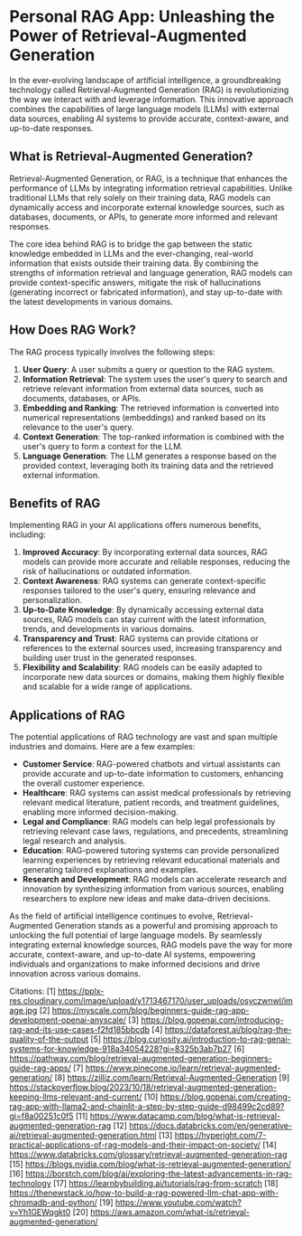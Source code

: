 # Personal RAG App: Unleashing the Power of Retrieval-Augmented Generation

In the ever-evolving landscape of artificial intelligence, a groundbreaking technology called Retrieval-Augmented Generation (RAG) is revolutionizing the way we interact with and leverage information. This innovative approach combines the capabilities of large language models (LLMs) with external data sources, enabling AI systems to provide accurate, context-aware, and up-to-date responses.

## What is Retrieval-Augmented Generation?

Retrieval-Augmented Generation, or RAG, is a technique that enhances the performance of LLMs by integrating information retrieval capabilities. Unlike traditional LLMs that rely solely on their training data, RAG models can dynamically access and incorporate external knowledge sources, such as databases, documents, or APIs, to generate more informed and relevant responses.

The core idea behind RAG is to bridge the gap between the static knowledge embedded in LLMs and the ever-changing, real-world information that exists outside their training data. By combining the strengths of information retrieval and language generation, RAG models can provide context-specific answers, mitigate the risk of hallucinations (generating incorrect or fabricated information), and stay up-to-date with the latest developments in various domains.

## How Does RAG Work?

The RAG process typically involves the following steps:

1. **User Query**: A user submits a query or question to the RAG system.
2. **Information Retrieval**: The system uses the user's query to search and retrieve relevant information from external data sources, such as documents, databases, or APIs.
3. **Embedding and Ranking**: The retrieved information is converted into numerical representations (embeddings) and ranked based on its relevance to the user's query.
4. **Context Generation**: The top-ranked information is combined with the user's query to form a context for the LLM.
5. **Language Generation**: The LLM generates a response based on the provided context, leveraging both its training data and the retrieved external information.

## Benefits of RAG

Implementing RAG in your AI applications offers numerous benefits, including:

1. **Improved Accuracy**: By incorporating external data sources, RAG models can provide more accurate and reliable responses, reducing the risk of hallucinations or outdated information.
2. **Context Awareness**: RAG systems can generate context-specific responses tailored to the user's query, ensuring relevance and personalization.
3. **Up-to-Date Knowledge**: By dynamically accessing external data sources, RAG models can stay current with the latest information, trends, and developments in various domains.
4. **Transparency and Trust**: RAG systems can provide citations or references to the external sources used, increasing transparency and building user trust in the generated responses.
5. **Flexibility and Scalability**: RAG models can be easily adapted to incorporate new data sources or domains, making them highly flexible and scalable for a wide range of applications.

## Applications of RAG

The potential applications of RAG technology are vast and span multiple industries and domains. Here are a few examples:

- **Customer Service**: RAG-powered chatbots and virtual assistants can provide accurate and up-to-date information to customers, enhancing the overall customer experience.
- **Healthcare**: RAG systems can assist medical professionals by retrieving relevant medical literature, patient records, and treatment guidelines, enabling more informed decision-making.
- **Legal and Compliance**: RAG models can help legal professionals by retrieving relevant case laws, regulations, and precedents, streamlining legal research and analysis.
- **Education**: RAG-powered tutoring systems can provide personalized learning experiences by retrieving relevant educational materials and generating tailored explanations and examples.
- **Research and Development**: RAG models can accelerate research and innovation by synthesizing information from various sources, enabling researchers to explore new ideas and make data-driven decisions.

As the field of artificial intelligence continues to evolve, Retrieval-Augmented Generation stands as a powerful and promising approach to unlocking the full potential of large language models. By seamlessly integrating external knowledge sources, RAG models pave the way for more accurate, context-aware, and up-to-date AI systems, empowering individuals and organizations to make informed decisions and drive innovation across various domains.

Citations:
[1] https://pplx-res.cloudinary.com/image/upload/v1713467170/user_uploads/osyczwnwl/image.jpg
[2] https://myscale.com/blog/beginners-guide-rag-app-development-openai-anyscale/
[3] https://blog.gopenai.com/introducing-rag-and-its-use-cases-f2fd185bbcdb
[4] https://dataforest.ai/blog/rag-the-quality-of-the-output
[5] https://blog.curiosity.ai/introduction-to-rag-genai-systems-for-knowledge-918a34054228?gi=8325b3ab7b27
[6] https://pathway.com/blog/retrieval-augmented-generation-beginners-guide-rag-apps/
[7] https://www.pinecone.io/learn/retrieval-augmented-generation/
[8] https://zilliz.com/learn/Retrieval-Augmented-Generation
[9] https://stackoverflow.blog/2023/10/18/retrieval-augmented-generation-keeping-llms-relevant-and-current/
[10] https://blog.gopenai.com/creating-rag-app-with-llama2-and-chainlit-a-step-by-step-guide-d98499c2cd89?gi=f8a00251c0f5
[11] https://www.datacamp.com/blog/what-is-retrieval-augmented-generation-rag
[12] https://docs.databricks.com/en/generative-ai/retrieval-augmented-generation.html
[13] https://hyperight.com/7-practical-applications-of-rag-models-and-their-impact-on-society/
[14] https://www.databricks.com/glossary/retrieval-augmented-generation-rag
[15] https://blogs.nvidia.com/blog/what-is-retrieval-augmented-generation/
[16] https://borstch.com/blog/ai/exploring-the-latest-advancements-in-rag-technology
[17] https://learnbybuilding.ai/tutorials/rag-from-scratch
[18] https://thenewstack.io/how-to-build-a-rag-powered-llm-chat-app-with-chromadb-and-python/
[19] https://www.youtube.com/watch?v=Yh1GEWqgkt0
[20] https://aws.amazon.com/what-is/retrieval-augmented-generation/